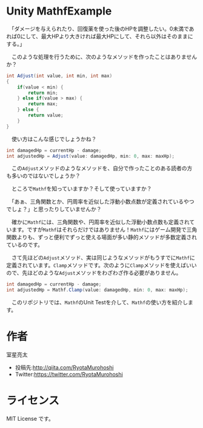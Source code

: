 # Unity MathfExample

　「ダメージを与えられたり、回復薬を使った後のHPを調整したい。0未満であれば0にして、最大HPより大きければ最大HPにして、それら以外はそのままにする。」

　このような処理を行うために、次のようなメソッドを作ったことはありませんか？

```csharp
int Adjust(int value, int min, int max)
{
    if(value < min) {
        return min;
    } else if(value > max) {
        return max;
    } else {
        return value;
    }
}
```

　使い方はこんな感じでしょうかね？

```csharp
int damagedHp = currentHp - damage;
int adjustedHp = Adjust(value: damagedHp, min: 0, max: maxHp);
```

　この`Adjust`メソッドのようなメソッドを、自分で作ったことのある読者の方も多いのではないでしょうか？

　ところで`Mathf`を知っていますか？そして使っていますか？

　「あぁ、三角関数とか、円周率を近似した浮動小数点数が定義されているやつでしょ？」と思ったりしていませんか？

　確かに`Mathf`には、三角関数や、円周率を近似した浮動小数点数も定義されています。ですが`Mathf`はそれらだけではありません！`Mathf`にはゲーム開発で三角関数よりも、ずっと便利でずっと使える場面が多い静的メソッドが多数定義されているのです。

　さて先ほどの`Adjust`メソッド、実は同じようなメソッドがもうすでに`Mathf`に定義されています。`Clamp`メソッドです。次のように`Clamp`メソッドを使えばいいので、先ほどのような`Adjust`メソッドをわざわざ作る必要がありません。

```csharp
int damagedHp = currentHp - damage;
int adjustedHp = Mathf.Clamp(value: damagedHp, min: 0, max: maxHp);
```

　このリポジトリでは、`Mathf`のUnit Testを介して、`Mathf`の使い方を紹介します。

# 作者

室星亮太

* 投稿先:http://qiita.com/RyotaMurohoshi
* Twitter:https://twitter.com/RyotaMurohoshi

# ライセンス
MIT License です。
